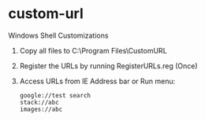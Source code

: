 # custom-url
Windows Shell Customizations

1. Copy all files to C:\Program Files\CustomURL

3. Register the URLs by running RegisterURLs.reg (Once)

4. Access URLs from IE Address bar or Run menu:
   ```
   google://test search
   stack://abc
   images://abc
   ```
